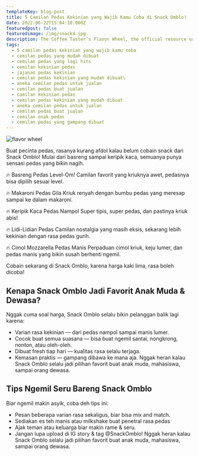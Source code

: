 ```yaml
---
templateKey: blog-post
title: 5 Camilan Pedas Kekinian yang Wajib Kamu Coba di Snack Omblo!
date: 2022-06-22T15:04:10.000Z
featuredpost: false
featuredimage: /img/snack4.jpg
description: The Coffee Taster’s Flavor Wheel, the official resource used by coffee tasters, has been revised for the first time this year.
tags:
  - 5 camilan pedas kekinian yang wajib kamu coba
  - cemilan pedas yang mudah dibuat
  - cemilan pedas yang lagi hits
  - cemilan kekinian pedas
  - jajanan pedas kekinian
  - cemilan pedas kekinian yang mudah dibuat\
  - aneka cemilan pedas untuk jualan
  - cemilan pedas buat jualan
  - camilan kekinian pedas
  - cemilan pedas kekinian yang mudah dibuat
  - aneka cemilan pedas untuk jualan
  - cemilan pedas buat jualan
  - cemilan enak pedas
  - cemilan pedas yang gampang dibuat
---
```

![flavor wheel](/img/snack4.jpg)

Buat pecinta pedas, rasanya kurang afdol kalau belum cobain snack dari Snack Omblo! Mulai dari basreng sampai keripik kaca, semuanya punya sensasi pedas yang bikin nagih.

🔥 Basreng Pedas Level-Om!
Camilan favorit yang kriuknya awet, pedasnya bisa dipilih sesuai level.

🔥 Makaroni Pedas Gila
Kriuk renyah dengan bumbu pedas yang meresap sampai ke dalam makaroni.

🔥 Keripik Kaca Pedas Nampol
Super tipis, super pedas, dan pastinya kriuk abis!

🔥 Lidi-Lidian Pedas
Camilan nostalgia yang masih eksis, sekarang lebih kekinian dengan rasa pedas gurih.

🔥 Cimol Mozzarella Pedas Manis
Perpaduan cimol kriuk, keju lumer, dan pedas manis yang bikin susah berhenti ngemil.

Cobain sekarang di Snack Omblo, karena harga kaki lima, rasa boleh dicoba!

## Kenapa Snack Omblo Jadi Favorit Anak Muda & Dewasa?

Nggak cuma soal harga, Snack Omblo selalu bikin pelanggan balik lagi karena:

* Varian rasa kekinian — dari pedas nampol sampai manis lumer.
* Cocok buat semua suasana — bisa buat ngemil santai, nongkrong, nonton, atau oleh-oleh.
* Dibuat fresh tiap hari — kualitas rasa selalu terjaga.
* Kemasan praktis — gampang dibawa ke mana aja.
Nggak heran kalau Snack Omblo selalu jadi pilihan favorit buat anak muda, mahasiswa, sampai orang dewasa.


## Tips Ngemil Seru Bareng Snack Omblo
Biar ngemil makin asyik, coba deh tips ini:
* Pesan beberapa varian rasa sekaligus, biar bisa mix and match.
* Sediakan es teh manis atau milkshake buat penetral rasa pedas
* Ajak teman atau keluarga biar makin rame & seru.
* Jangan lupa upload di IG story & tag @SnackOmblo!
Nggak heran kalau Snack Omblo selalu jadi pilihan favorit buat anak muda, mahasiswa, sampai orang dewasa.
